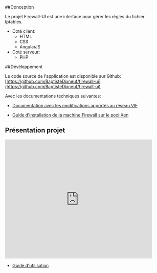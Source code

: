 ##Conception

Le projet Firewall-UI est une interface pour gérer les règles du fichier Iptables.

* Coté client:
	* HTML
	* CSS 
    * AngularJS
* Coté serveur:
  * PHP
  
##Dévéloppement

Le code source de l'application est disponible sur Github:
[https://github.com/BaptisteDixneuf/firewall-ui](https://github.com/BaptisteDixneuf/firewall-ui)

Avec les documentations techniques suivantes:
* [Documentation avec les modifications apportés au réseau VIF](https://docs.google.com/document/d/1twxhu5oVSS80fjPG_Xf3fcDfKEJQrsD0Nimjxzjvryc/edit?usp=sharing)

* [Guide d'installation de la machine Firewall sur le pool Xen](https://docs.google.com/document/d/159TfZLx37j97Bou6mxB4kZvwufJdcxrBlJDjOtSzDXU/edit#heading=h.3znysh7)

## Présentation projet


<iframe src="https://docs.google.com/presentation/d/1aEhFe9IYTVSE0tuBpWgDcHqqCRMEm4RcjAKyn1Y9Uak/embed?start=false&loop=false&delayms=3000" frameborder="0" width="480" height="389" allowfullscreen="true" mozallowfullscreen="true" webkitallowfullscreen="true"></iframe>


* [Guide d'utilisation](https://docs.google.com/document/d/1ubiKmJ3JLsnFb-CIR-4l895QErnsA-rxUehdeypjXVU/edit?usp=sharing)







